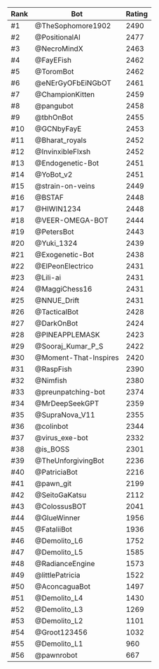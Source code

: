 Rank|Bot|Rating
---|---|---
#1|@TheSophomore1902|2490
#2|@PositionalAI|2477
#3|@NecroMindX|2463
#4|@FayEFish|2462
#5|@ToromBot|2462
#6|@eNErGyOFbEiNGbOT|2461
#7|@ChampionKitten|2459
#8|@pangubot|2458
#9|@tbhOnBot|2455
#10|@GCNbyFayE|2453
#11|@Bharat_royals|2452
#12|@InvinxibleFlxsh|2452
#13|@Endogenetic-Bot|2451
#14|@YoBot_v2|2451
#15|@strain-on-veins|2449
#16|@BSTAF|2448
#17|@HIWIN1234|2448
#18|@VEER-OMEGA-BOT|2444
#19|@PetersBot|2443
#20|@Yuki_1324|2439
#21|@Exogenetic-Bot|2438
#22|@ElPeonElectrico|2431
#23|@Lili-ai|2431
#24|@MaggiChess16|2431
#25|@NNUE_Drift|2431
#26|@TacticalBot|2428
#27|@DarkOnBot|2424
#28|@PINEAPPLEMASK|2423
#29|@Sooraj_Kumar_P_S|2422
#30|@Moment-That-Inspires|2420
#31|@RaspFish|2390
#32|@Nimfish|2380
#33|@preunpatching-bot|2374
#34|@MrDeepSeekGPT|2359
#35|@SupraNova_V11|2355
#36|@colinbot|2344
#37|@virus_exe-bot|2332
#38|@is_BOSS|2301
#39|@TheUnforgivingBot|2236
#40|@PatriciaBot|2216
#41|@pawn_git|2199
#42|@SeitoGaKatsu|2112
#43|@ColossusBOT|2041
#44|@GlueWinner|1956
#45|@FataliiBot|1936
#46|@Demolito_L6|1752
#47|@Demolito_L5|1585
#48|@RadianceEngine|1573
#49|@littlePatricia|1522
#50|@AconcaguaBot|1497
#51|@Demolito_L4|1430
#52|@Demolito_L3|1269
#53|@Demolito_L2|1101
#54|@Groot123456|1032
#55|@Demolito_L1|960
#56|@pawnrobot|667
